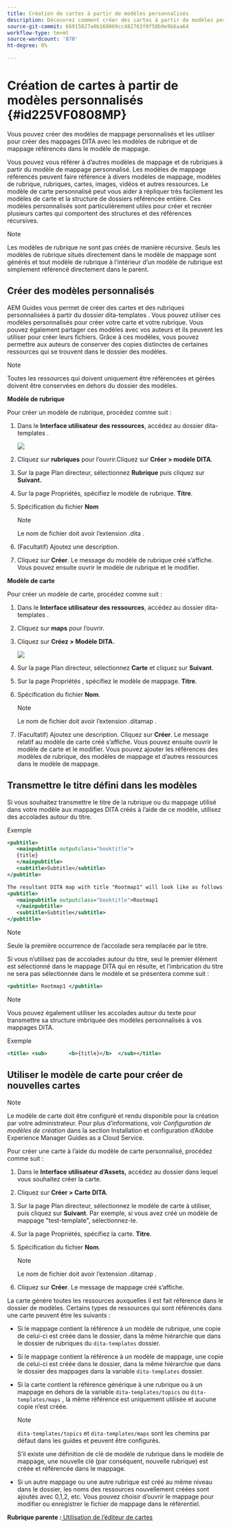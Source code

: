 ```yaml
---
title: Création de cartes à partir de modèles personnalisés
description: Découvrez comment créer des cartes à partir de modèles personnalisés
source-git-commit: 66915827a0b169069cc482763f0f50b9e9b6aa64
workflow-type: tm+mt
source-wordcount: '870'
ht-degree: 0%

---
```



# Création de cartes à partir de modèles personnalisés {#id225VF0808MP}

Vous pouvez créer des modèles de mappage personnalisés et les utiliser pour créer des mappages DITA avec les modèles de rubrique et de mappage référencés dans le modèle de mappage.

Vous pouvez vous référer à d’autres modèles de mappage et de rubriques à partir du modèle de mappage personnalisé. Les modèles de mappage référencés peuvent faire référence à divers modèles de mappage, modèles de rubrique, rubriques, cartes, images, vidéos et autres ressources. Le modèle de carte personnalisé peut vous aider à répliquer très facilement les modèles de carte et la structure de dossiers référencée entière. Ces modèles personnalisés sont particulièrement utiles pour créer et recréer plusieurs cartes qui comportent des structures et des références récursives.

>[!NOTE]
>
> Les modèles de rubrique ne sont pas créés de manière récursive. Seuls les modèles de rubrique situés directement dans le modèle de mappage sont générés et tout modèle de rubrique à l’intérieur d’un modèle de rubrique est simplement référencé directement dans le parent.

## Créer des modèles personnalisés

AEM Guides vous permet de créer des cartes et des rubriques personnalisées à partir du dossier dita-templates . Vous pouvez utiliser ces modèles personnalisés pour créer votre carte et votre rubrique. Vous pouvez également partager ces modèles avec vos auteurs et ils peuvent les utiliser pour créer leurs fichiers. Grâce à ces modèles, vous pouvez permettre aux auteurs de conserver des copies distinctes de certaines ressources qui se trouvent dans le dossier des modèles.

>[!NOTE]
>
> Toutes les ressources qui doivent uniquement être référencées et gérées doivent être conservées en dehors du dossier des modèles.

**Modèle de rubrique**

Pour créer un modèle de rubrique, procédez comme suit :

1. Dans le **Interface utilisateur des ressources**, accédez au dossier dita-templates .

   ![](images/dita-templates.png)

1. Cliquez sur **rubriques** pour l’ouvrir.Cliquez sur **Créer \> modèle DITA**.
1. Sur la page Plan directeur, sélectionnez **Rubrique** puis cliquez sur **Suivant.**
1. Sur la page Propriétés, spécifiez le modèle de rubrique. **Titre**.
1. Spécification du fichier **Nom**

   >[!NOTE]
   >
   > Le nom de fichier doit avoir l’extension .dita .

1. \(Facultatif\) Ajoutez une description.
1. Cliquez sur **Créer**. Le message du modèle de rubrique créé s’affiche. Vous pouvez ensuite ouvrir le modèle de rubrique et le modifier.

**Modèle de carte**

Pour créer un modèle de carte, procédez comme suit :

1. Dans le **Interface utilisateur des ressources**, accédez au dossier dita-templates .
1. Cliquez sur **maps** pour l’ouvrir.
1. Cliquez sur **Créez \> Modèle DITA.**

   ![](images/create-dita-template.png)

1. Sur la page Plan directeur, sélectionnez **Carte** et cliquez sur **Suivant**.
1. Sur la page Propriétés , spécifiez le modèle de mappage. **Titre**.
1. Spécification du fichier **Nom**.

   >[!NOTE]
   >
   > Le nom de fichier doit avoir l’extension .ditamap .

1. (Facultatif\) Ajoutez une description. Cliquez sur **Créer**. Le message relatif au modèle de carte créé s’affiche. Vous pouvez ensuite ouvrir le modèle de carte et le modifier. Vous pouvez ajouter les références des modèles de rubrique, des modèles de mappage et d’autres ressources dans le modèle de mappage.

## Transmettre le titre défini dans les modèles

Si vous souhaitez transmettre le titre de la rubrique ou du mappage utilisé dans votre modèle aux mappages DITA créés à l’aide de ce modèle, utilisez des accolades autour du titre.

Exemple

```XML
<pubtitle>
   <mainpubtitle outputclass="booktitle">
   {title}
   </mainpubtitle>
   <subtitle>Subtitle</subtitle>
</pubtitle>

The resultant DITA map with title "Rootmap1" will look like as follows:
<pubtitle>
   <mainpubtitle outputclass="booktitle">Rootmap1
   </mainpubtitle>
   <subtitle>Subtitle</subtitle>
</pubtitle>
```

>[!NOTE]
> Seule la première occurrence de l’accolade sera remplacée par le titre.

Si vous n’utilisez pas de accolades autour du titre, seul le premier élément est sélectionné dans le mappage DITA qui en résulte, et l’imbrication du titre ne sera pas sélectionnée dans le modèle et se présentera comme suit :

```XML
<pubtitle> Rootmap1 </pubtitle>
```

>[!NOTE]
> Vous pouvez également utiliser les accolades autour du texte pour transmettre sa structure imbriquée des modèles personnalisés à vos mappages DITA.

Exemple

```XML
<title>	<sub>		<b>{title}</b>	</sub></title>
```

## Utiliser le modèle de carte pour créer de nouvelles cartes

>[!NOTE]
>
> Le modèle de carte doit être configuré et rendu disponible pour la création par votre administrateur. Pour plus d’informations, voir *Configuration de modèles de création* dans la section Installation et configuration d’Adobe Experience Manager Guides as a Cloud Service.

Pour créer une carte à l’aide du modèle de carte personnalisé, procédez comme suit :

1. Dans le **Interface utilisateur d’Assets,** accédez au dossier dans lequel vous souhaitez créer la carte.
1. Cliquez sur **Créer \> Carte DITA**.
1. Sur la page Plan directeur, sélectionnez le modèle de carte à utiliser, puis cliquez sur **Suivant**. Par exemple, si vous avez créé un modèle de mappage &quot;test-template&quot;, sélectionnez-le.
1. Sur la page Propriétés, spécifiez la carte. **Titre**.
1. Spécification du fichier **Nom**.

   >[!NOTE]
   >
   > Le nom de fichier doit avoir l’extension .ditamap .

1. Cliquez sur **Créer**. Le message de mappage créé s’affiche.


La carte génère toutes les ressources auxquelles il est fait référence dans le dossier de modèles. Certains types de ressources qui sont référencés dans une carte peuvent être les suivants :

- Si le mappage contient la référence à un modèle de rubrique, une copie de celui-ci est créée dans le dossier, dans la même hiérarchie que dans le dossier de rubriques du `dita-templates` dossier.
- Si le mappage contient la référence à un modèle de mappage, une copie de celui-ci est créée dans le dossier, dans la même hiérarchie que dans le dossier des mappages dans la variable `dita-templates` dossier.
- Si la carte contient la référence générique à une rubrique ou à un mappage en dehors de la variable `dita-templates/topics` ou `dita-templates/maps` , la même référence est uniquement utilisée et aucune copie n’est créée.

   >[!NOTE]
   >
   > `dita-templates/topics` et `dita-templates/maps` sont les chemins par défaut dans les guides et peuvent être configurés.


   S’il existe une définition de clé de modèle de rubrique dans le modèle de mappage, une nouvelle clé \(par conséquent, nouvelle rubrique\) est créée et référencée dans le mappage.

- Si un autre mappage ou une autre rubrique est créé au même niveau dans le dossier, les noms des ressources nouvellement créées sont ajoutés avec 0,1,2, etc. Vous pouvez choisir d’ouvrir le mappage pour modifier ou enregistrer le fichier de mappage dans le référentiel.

**Rubrique parente :**[ Utilisation de l’éditeur de cartes](map-editor.md)

